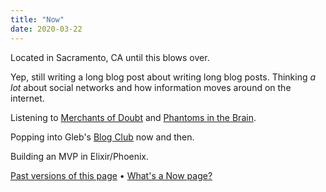 ```yaml
---
title: "Now"
date: 2020-03-22
---
```


Located in Sacramento, CA until this blows over.

Yep, still writing a long blog post about writing long blog posts. Thinking *a lot* about social networks and how information moves around on the internet.

Listening to [Merchants of Doubt](https://en.wikipedia.org/wiki/Merchants_of_Doubt) and [Phantoms in the Brain](https://en.wikipedia.org/wiki/Phantoms_in_the_Brain).

Popping into Gleb's [Blog Club](https://posobin.com/blogclub/) now and then.

Building an MVP in Elixir/Phoenix.

[Past versions of this page](https://github.com/jborichevskiy/up-and-to-the-right/commits/master/content/now.md) • [What's a Now page?](https://nownownow.com/about)